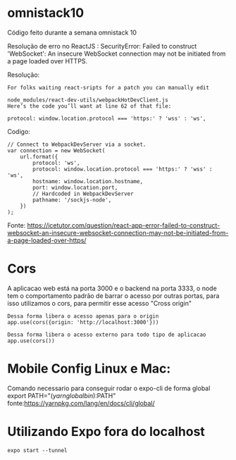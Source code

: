 # omnistack10
Código feito durante a semana omnistack 10

Resolução de erro no ReactJS :
    SecurityError: Failed to construct 'WebSocket': An insecure WebSocket connection may not be initiated from a page loaded over HTTPS.

Resolução: 

    For folks waiting react-sripts for a patch you can manually edit

    node_modules/react-dev-utils/webpackHotDevClient.js
    Here’s the code you’ll want at line 62 of that file:

    protocol: window.location.protocol === 'https:' ? 'wss' : 'ws',

Codigo:

    // Connect to WebpackDevServer via a socket.
    var connection = new WebSocket(
        url.format({
            protocol: 'ws',
            protocol: window.location.protocol === 'https:' ? 'wss' : 'ws',
            hostname: window.location.hostname,
            port: window.location.port,
            // Hardcoded in WebpackDevServer
            pathname: '/sockjs-node',
        })
    );


Fonte: https://icetutor.com/question/react-app-error-failed-to-construct-websocket-an-insecure-websocket-connection-may-not-be-initiated-from-a-page-loaded-over-https/


# Cors

A aplicacao web está na porta 3000 e o backend na porta 3333, o node tem o comportamento padrão de barrar o acesso por outras portas, para isso utilizamos o cors, para permitir esse acesso "Cross origin"

    Dessa forma libera o acesso apenas para o origin
    app.use(cors({origin: 'http://localhost:3000'}))
    
    Dessa forma libera o acesso externo para todo tipo de aplicacao
    app.use(cors())

# Mobile Config Linux e Mac:
Comando necessario para conseguir rodar o expo-cli de forma global
    export PATH="$(yarn global bin):$PATH"
fonte:https://yarnpkg.com/lang/en/docs/cli/global/

# Utilizando Expo fora do localhost

    expo start --tunnel